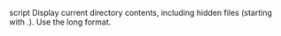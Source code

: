 script Display current directory contents, including hidden files (starting with .). Use the long format.
